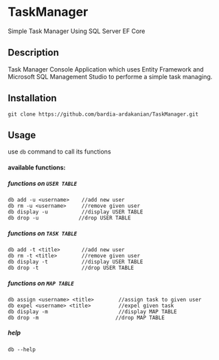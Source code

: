 # TaskManager
Simple Task Manager Using SQL Server EF Core

## Description
Task Manager Console Application which uses Entity Framework and Microsoft SQL Management Studio to performe a simple task managing.

## Installation
```git clone https://github.com/bardia-ardakanian/TaskManager.git```

## Usage
use ```db``` command to call its functions

#### available functions:
##### functions on ```USER TABLE```
    db add -u <username>    //add new user
    db rm -u <username>     //remove given user
    db display -u           //display USER TABLE
    db drop -u             //drop USER TABLE

##### functions on ```TASK TABLE```
    db add -t <title>       //add new user
    db rm -t <title>        //remove given user
    db display -t           //display USER TABLE
    db drop -t              //drop USER TABLE

##### functions on ```MAP TABLE```
    db assign <username> <title>        //assign task to given user
    db expel <username> <title>         //expel given task
    db display -m                       //display MAP TABLE
    db drop -m                         //drop MAP TABLE

##### help
    db --help

